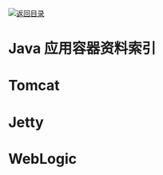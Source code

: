 [![返回目录](https://parg.co/UGo)](https://parg.co/b4z) 


 


 


 



# Java 应用容器资料索引


# Tomcat


# Jetty


# WebLogic